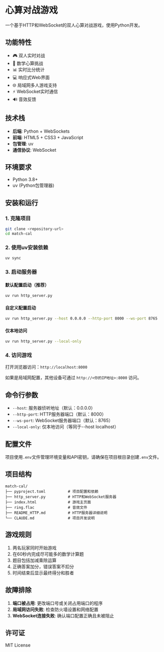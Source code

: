 # 心算对战游戏

一个基于HTTP和WebSocket的双人心算对战游戏，使用Python开发。

## 功能特性

- 🎮 双人实时对战
- 🧮 数学心算挑战
- 📊 实时比分统计
- 💻 响应式Web界面
- 🌐 局域网多人游戏支持
- ⚡ WebSocket实时通信
- 🔊 音效反馈

## 技术栈

- **后端**: Python + WebSockets
- **前端**: HTML5 + CSS3 + JavaScript
- **包管理**: uv
- **通信协议**: WebSocket

## 环境要求

- Python 3.8+
- uv (Python包管理器)

## 安装和运行

### 1. 克隆项目

```bash
git clone <repository-url>
cd match-cal
```

### 2. 使用uv安装依赖

```bash
uv sync
```

### 3. 启动服务器

#### 默认配置启动（推荐）
```bash
uv run http_server.py
```

#### 自定义配置启动
```bash
uv run http_server.py --host 0.0.0.0 --http-port 8000 --ws-port 8765
```

#### 仅本地访问
```bash
uv run http_server.py --local-only
```

### 4. 访问游戏

打开浏览器访问：`http://localhost:8000`

如果是局域网配置，其他设备可通过 `http://<你的IP地址>:8000` 访问。

## 命令行参数

- `--host`: 服务器侦听地址（默认：0.0.0.0）
- `--http-port`: HTTP服务器端口（默认：8000）
- `--ws-port`: WebSocket服务器端口（默认：8765）
- `--local-only`: 仅本地访问（等同于--host localhost）

## 配置文件

项目使用`.env`文件管理环境变量和API密钥，请确保在项目根目录创建`.env`文件。

## 项目结构

```
match-cal/
├── pyproject.toml          # 项目配置和依赖
├── http_server.py          # HTTP和WebSocket服务器
├── index.html              # 游戏主页面
├── ring.flac               # 音效文件
├── README_HTTP.md          # HTTP服务器详细说明
└── CLAUDE.md               # 项目开发说明
```

## 游戏规则

1. 两名玩家同时开始游戏
2. 在60秒内完成尽可能多的数学计算题
3. 题目包括加减乘除运算
4. 正确答案加分，错误答案不扣分
5. 时间结束后显示最终得分和胜者

## 故障排除

1. **端口被占用**: 更改端口号或关闭占用端口的程序
2. **局域网访问失败**: 检查防火墙设置和网络配置
3. **WebSocket连接失败**: 确认端口配置正确且未被阻止

## 许可证

MIT License